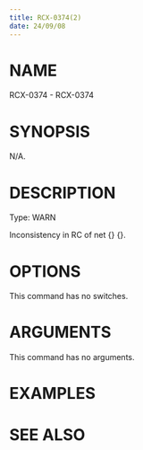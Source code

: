 ```yaml
---
title: RCX-0374(2)
date: 24/09/08
---
```


# NAME

RCX-0374 - RCX-0374

# SYNOPSIS

N/A.

# DESCRIPTION

Type: WARN

Inconsistency in RC of net {} {}.

# OPTIONS

This command has no switches.

# ARGUMENTS

This command has no arguments.

# EXAMPLES

# SEE ALSO
